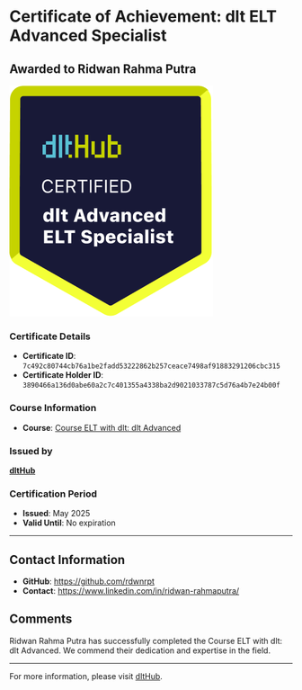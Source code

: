 
# Certificate of Achievement: dlt ELT Advanced Specialist

## Awarded to **Ridwan Rahma Putra**

![Course Image](../badges/advanced_etl_specialist.png)

### Certificate Details
- **Certificate ID**: `7c492c80744cb76a1be2fadd53222862b257ceace7498af91883291206cbc315`
- **Certificate Holder ID**: `3890466a136d0abe60a2c7c401355a4338ba2d9021033787c5d76a4b7e24b00f`

### Course Information
- **Course**: [Course ELT with dlt: dlt Advanced](https://github.com/dlt-hub/dlthub-education/tree/main/courses/dlt_advanced_2025)

### Issued by
[**dltHub**](https://dlthub.com/) 

### Certification Period
- **Issued**: May 2025
- **Valid Until**: No expiration

---

## Contact Information
- **GitHub**: https://github.com/rdwnrpt
- **Contact**: https://www.linkedin.com/in/ridwan-rahmaputra/

## Comments
Ridwan Rahma Putra has successfully completed the Course ELT with dlt: dlt Advanced. We commend their dedication and expertise in the field.

---

For more information, please visit [dltHub](https://dlthub.com/).
    